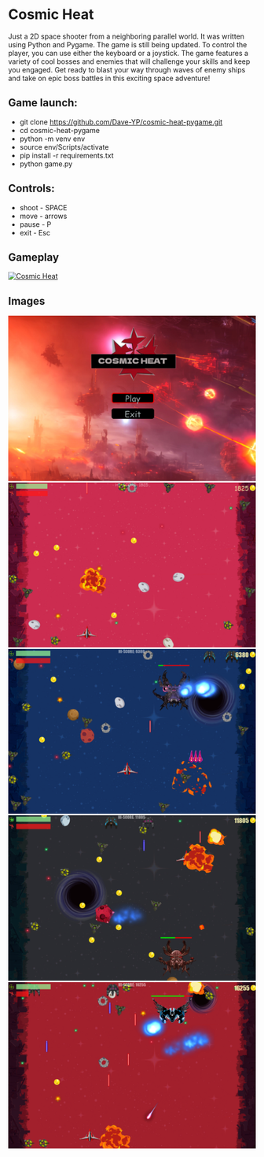 # Cosmic Heat
Just a 2D space shooter from a neighboring parallel world. It was written using Python and Pygame. The game is still being updated. To control the player, you can use either the keyboard or a joystick. The game features a variety of cool bosses and enemies that will challenge your skills and keep you engaged. Get ready to blast your way through waves of enemy ships and take on epic boss battles in this exciting space adventure!
## Game launch:
 - git clone https://github.com/Dave-YP/cosmic-heat-pygame.git
 - cd cosmic-heat-pygame
 - python -m venv env
 - source env/Scripts/activate
 - pip install -r requirements.txt
 - python game.py

 ## Controls:
 - shoot - SPACE
 - move - arrows
 - pause - P
 - exit - Esc

## Gameplay
[![Cosmic Heat](https://img.youtube.com/vi/ghcX5IXoPLY/0.jpg)](https://www.youtube.com/watch?v=ghcX5IXoPLY "Cosmic Heat")

## Images
![alt text](images/l.png "Cosmic Heat")
![alt text](images/g0.png "Gameplay")
![alt text](images/g1.png "Gameplay")
![alt text](images/g2.png "Gameplay")
![alt text](images/g3.png "Gameplay")
